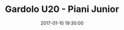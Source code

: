 ---
title: Gardolo U20 - Piani Junior
date: 2017-01-10 19:30:00
squadra-a: Bc Gardolo U20
punteggio-a: 66
squadra-b: Piani Junior
punteggio-b: 44
partite/squadra: promozione-16-17
luogo: Centro Sportivo Trento Nord
categoria: promozione
---